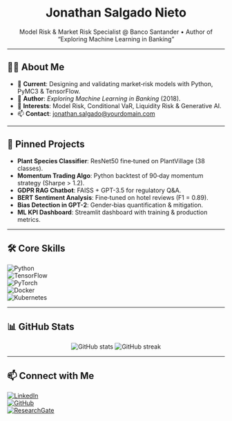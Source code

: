 <!-- Headline -->
<h1 align="center">Jonathan Salgado Nieto</h1>
<p align="center">
  Model Risk & Market Risk Specialist @ Banco Santander • Author of “Exploring Machine Learning in Banking”
</p>

---

## 👨‍🔬 About Me
- 🔭 **Current**: Designing and validating market‐risk models with Python, PyMC3 & TensorFlow.  
- 📖 **Author**: *Exploring Machine Learning in Banking* (2018).  
- 🧠 **Interests**: Model Risk, Conditional VaR, Liquidity Risk & Generative AI.  
- 📫 **Contact**: jonathan.salgado@yourdomain.com

---

## 🚀 Pinned Projects
- **Plant Species Classifier**: ResNet50 fine‐tuned on PlantVillage (38 classes).  
- **Momentum Trading Algo**: Python backtest of 90‐day momentum strategy (Sharpe > 1.2).  
- **GDPR RAG Chatbot**: FAISS + GPT-3.5 for regulatory Q&A.  
- **BERT Sentiment Analysis**: Fine‐tuned on hotel reviews (F1 = 0.89).  
- **Bias Detection in GPT-2**: Gender‐bias quantification & mitigation.  
- **ML KPI Dashboard**: Streamlit dashboard with training & production metrics.

---

## 🛠 Core Skills
![Python](https://img.shields.io/badge/Python-3.11-blue?logo=python)  
![TensorFlow](https://img.shields.io/badge/TensorFlow-2.x-orange?logo=tensorflow)  
![PyTorch](https://img.shields.io/badge/PyTorch-1.x-red?logo=pytorch)  
![Docker](https://img.shields.io/badge/Docker-24.x-blue?logo=docker)  
![Kubernetes](https://img.shields.io/badge/Kubernetes-1.27-blue?logo=kubernetes)

---

## 📊 GitHub Stats
<div align="center">
  <img src="https://github-readme-stats.vercel.app/api?username=Limman-qaidev&show_icons=true&locale=en" alt="GitHub stats" />  
  <img src="https://github-readme-streak-stats.herokuapp.com/?user=Limman-qaidev&locale=en" alt="GitHub streak" />
</div>

---

## 📫 Connect with Me
[![LinkedIn](https://img.shields.io/badge/LinkedIn-Profile-blue?logo=linkedin)](www.linkedin.com/in/jonathan-salgado-nieto-67a88b87)  
[![GitHub](https://img.shields.io/badge/GitHub-Limman--qaidev-black?logo=github)](https://github.com/Limman-qaidev)  
[![ResearchGate](https://img.shields.io/badge/ResearchGate-Profile-green?logo=researchgate)](https://researchgate.net/profile/Jonathan_Salgado_Nieto)
